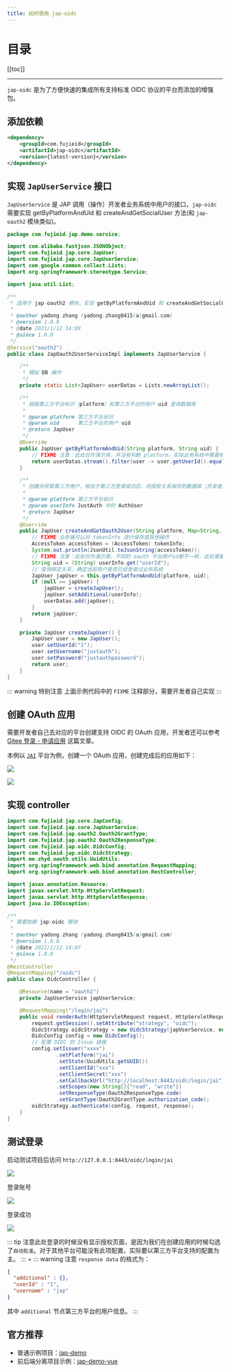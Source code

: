 ```yaml
---
title: 如何使用 jap-oidc
---
```


# 目录

[[toc]]

----

`jap-oidc` 是为了方便快速的集成所有支持标准 OIDC 协议的平台而添加的增强包。

## 添加依赖

```xml
<dependency>
    <groupId>com.fujieid</groupId>
    <artifactId>jap-oidc</artifactId>
    <version>{latest-version}</version>
</dependency>
```

## 实现 `JapUserService` 接口

`JapUserService` 是 JAP 调用（操作）开发者业务系统中用户的接口，`jap-oidc` 需要实现 getByPlatformAndUid 和 createAndGetSocialUser 方法(和 `jap-oauth2` 模块类似)。

```java
package com.fujieid.jap.demo.service;

import com.alibaba.fastjson.JSONObject;
import com.fujieid.jap.core.JapUser;
import com.fujieid.jap.core.JapUserService;
import com.google.common.collect.Lists;
import org.springframework.stereotype.Service;

import java.util.List;

/**
 * 适用于 jap-oauth2 模块，实现 getByPlatformAndUid 和 createAndGetSocialUser 方法
 *
 * @author yadong.zhang (yadong.zhang0415(a)gmail.com)
 * @version 1.0.0
 * @date 2021/1/12 14:09
 * @since 1.0.0
 */
@Service("oauth2")
public class JapOauth2UserServiceImpl implements JapUserService {

    /**
     * 模拟 DB 操作
     */
    private static List<JapUser> userDatas = Lists.newArrayList();

    /**
     * 根据第三方平台标识（platform）和第三方平台的用户 uid 查询数据库
     *
     * @param platform 第三方平台标识
     * @param uid      第三方平台的用户 uid
     * @return JapUser
     */
    @Override
    public JapUser getByPlatformAndUid(String platform, String uid) {
        // FIXME 注意：此处仅作演示用，并没有判断 platform，实际业务系统中需要根据 platform 和 uid 进行获取唯一用户
        return userDatas.stream().filter(user -> user.getUserId().equals(uid)).findFirst().orElse(null);
    }

    /**
     * 创建并获取第三方用户，相当于第三方登录成功后，将授权关系保存到数据库（开发者业务系统中 oauth2 user -> sys user 的绑定关系）
     *
     * @param platform 第三方平台标识
     * @param userInfo JustAuth 中的 AuthUser
     * @return JapUser
     */
    @Override
    public JapUser createAndGetOauth2User(String platform, Map<String, Object> userInfo, Object tokenInfo) {
        // FIXME 业务端可以对 tokenInfo 进行保存或其他操作
        AccessToken accessToken = (AccessToken) tokenInfo;
        System.out.println(JsonUtil.toJsonString(accessToken));
        // FIXME 注意：此处仅作演示用，不同的 oauth 平台用户id都不一样，此处需要开发者自己分析第三方平台的用户信息，提取出用户的唯一ID
        String uid = (String) userInfo.get("userId");
        // 查询绑定关系，确定当前用户是否已经登录过业务系统
        JapUser japUser = this.getByPlatformAndUid(platform, uid);
        if (null == japUser) {
            japUser = createJapUser();
            japUser.setAdditional(userInfo);
            userDatas.add(japUser);
        }
        return japUser;
    }

    private JapUser createJapUser() {
        JapUser user = new JapUser();
        user.setUserId("1");
        user.setUsername("justauth");
        user.setPassword("justauthpassword");
        return user;
    }
}
```

::: warning 特别注意
上面示例代码中的 `FIXME` 注释部分，需要开发者自己实现
:::

## 创建 OAuth 应用

需要开发者自己去对应的平台创建支持 OIDC 的 OAuth 应用，开发者还可以参考 [Gitee 登录 - 申请应用](https://justauth.wiki/oauth/gitee.html#_1-%E7%94%B3%E8%AF%B7%E5%BA%94%E7%94%A8) 这篇文章。


本例以 [`JAI`](https://www.fujieid.com) 平台为例，创建一个 OAuth 应用，创建完成后的应用如下：

![](/_media/oidc/4a1180e0.png)

![](/_media/oidc/9b06d098.png)

## 实现 controller

```java
import com.fujieid.jap.core.JapConfig;
import com.fujieid.jap.core.JapUserService;
import com.fujieid.jap.oauth2.Oauth2GrantType;
import com.fujieid.jap.oauth2.Oauth2ResponseType;
import com.fujieid.jap.oidc.OidcConfig;
import com.fujieid.jap.oidc.OidcStrategy;
import me.zhyd.oauth.utils.UuidUtils;
import org.springframework.web.bind.annotation.RequestMapping;
import org.springframework.web.bind.annotation.RestController;

import javax.annotation.Resource;
import javax.servlet.http.HttpServletRequest;
import javax.servlet.http.HttpServletResponse;
import java.io.IOException;

/**
 * 需要依赖 jap-oidc 模块
 *
 * @author yadong.zhang (yadong.zhang0415(a)gmail.com)
 * @version 1.0.0
 * @date 2021/1/12 14:07
 * @since 1.0.0
 */
@RestController
@RequestMapping("/oidc")
public class OidcController {

    @Resource(name = "oauth2")
    private JapUserService japUserService;

    @RequestMapping("/login/jai")
    public void renderAuth(HttpServletRequest request, HttpServletResponse response) throws IOException {
        request.getSession().setAttribute("strategy", "oidc");
        OidcStrategy oidcStrategy = new OidcStrategy(japUserService, new JapConfig());
        OidcConfig config = new OidcConfig();
        // 配置 OIDC 的 Issue 链接
        config.setIssuer("xxxx")
                .setPlatform("jai")
                .setState(UuidUtils.getUUID())
                .setClientId("xxx")
                .setClientSecret("xxx")
                .setCallbackUrl("http://localhost:8443/oidc/login/jai")
                .setScopes(new String[]{"read", "write"})
                .setResponseType(Oauth2ResponseType.code)
                .setGrantType(Oauth2GrantType.authorization_code);
        oidcStrategy.authenticate(config, request, response);
    }
}

```

## 测试登录

启动测试项目后访问 `http://127.0.0.1:8443/oidc/login/jai` 

![](/_media/oidc/e4f48f5a.png)

登录账号

![](/_media/oauth2/58895678.png)

登录成功

![](/_media/oidc/c17400bf.png)

::: tip
注意此处登录的时候没有显示授权页面，是因为我们在创建应用的时候勾选了`自动批准`。对于其他平台可能没有此项配置，实际要以第三方平台支持的配置为主。
:::
+
::: warning 注意
`response data` 的格式为：

```json
{
  "additional" : {},
  "userId" : "1",
  "username" : "jap"
}
```

其中 `additional` 节点第三方平台的用户信息。
:::


## 官方推荐

- 普通示例项目：[jap-demo](https://gitee.com/fujieid/jap-demo)
- 前后端分离项目示例：[jap-demo-vue](https://gitee.com/fujieid/jap-demo-vue)
